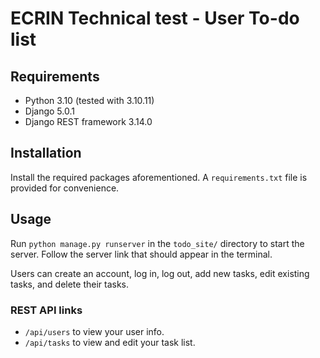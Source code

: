 # ECRIN Technical test - User To-do list
## Requirements
- Python 3.10 (tested with 3.10.11)
- Django 5.0.1
- Django REST framework 3.14.0
## Installation
Install the required packages aforementioned. A `requirements.txt` file is provided for convenience.

## Usage

Run `python manage.py runserver` in the `todo_site/` directory to start the server. Follow the server link that should appear in the terminal.

Users can create an account, log in, log out, add new tasks, edit existing tasks, and delete their tasks.

### REST API links
- `/api/users` to view your user info.
- `/api/tasks` to view and edit your task list.
